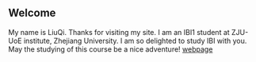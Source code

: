 ## Welcome 

My name is LiuQi. Thanks for visiting my site.
I am an IBI1 student at ZJU-UoE institute, Zhejiang University.
I am so delighted to study IBI with you.
May the studying of this course be a nice adventure!
[webpage](https://c.zju.edu.cn/) 